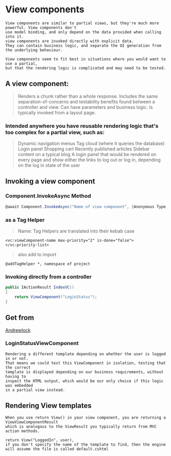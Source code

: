 # View components
```
View components are similar to partial views, but they're much more powerful. View components don't 
use model binding, and only depend on the data provided when calling into it. 
view components are invoked directly with explicit data.
They can contain business logic, and separate the UI generation from the underlying behaviour.
```
```
View components seem to fit best in situations where you would want to use a partial, 
but that the rendering logic is complicated and may need to be tested.
```
## A view component:
> Renders a chunk rather than a whole response.
> Includes the same separation-of-concerns and testability benefits found between a controller and view.
> Can have parameters and business logic.
> Is typically invoked from a layout page.

### Intended anywhere you have reusable rendering logic that's too complex for a partial view, such as:
> Dynamic navigation menus
> Tag cloud (where it queries the database)
> Login panel
> Shopping cart
> Recently published articles
> Sidebar content on a typical blog
> A login panel that would be rendered on every page and show either the links to log out or log in, depending on the log in state of the user

## Invoking a view component
### Component.InvokeAsync Method
```csharp
@await Component.InvokeAsync("Name of view component", {Anonymous Type Containing Parameters})
```
### as a Tag Helper
> Name: Tag Helpers are translated into their kebab case
```cshtml
<vc:viewComponent-name max-priority="2" is-done="false">
</vc:priority-list>
```
> also add to import
```
@addTagHelper *, namespace of project
```
### Invoking directly from a controller
```cs
public IActionResult IndexVC()
{
    return ViewComponent("LoginStatus");
}
```

## Get from
[Andrewlock](https://andrewlock.net/an-introduction-to-viewcomponents-a-login-status-view-component/)

### LoginStatusViewComponent
```
Rendering a different template depending on whether the user is logged in or not. 
That means we could test this ViewComponent in isolation, testing that the correct 
template is displayed depending on our business requirements, without having to 
inspect the HTML output, which would be our only choice if this logic was embedded 
in a partial view instead.
```

## Rendering View templates
```
When you use return View() in your view component, you are returning a ViewViewComponentResult 
which is analogous to the ViewResult you typically return from MVC action methods.

return View("LoggedIn", user),
if you don't specify the name of the template to find, then the engine will assume the file is called default.cshtml
```

